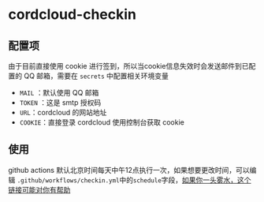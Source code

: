 # cordcloud-checkin

## 配置项

由于目前直接使用 cookie 进行签到，所以当cookie信息失效时会发送邮件到已配置的 QQ 邮箱，需要在 `secrets` 中配置相关环境变量

- `MAIL` ：默认使用 QQ 邮箱
- `TOKEN` ：这是 smtp 授权码
- `URL`：cordcloud 的网站地址
- `COOKIE`：直接登录 cordcloud 使用控制台获取 cookie

## 使用

github actions 默认北京时间每天中午12点执行一次，如果想要更改时间，可以编辑 `.github/workflows/checkin.yml`中的`schedule`字段，[如果你一头雾水，这个链接可能对你有帮助](https://crontab.guru/#00_12_*_*_*)

